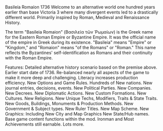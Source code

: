 Basileía Romaíon 1736
Welcome to an alternative world one hundred years earlier than base Victoria 3 where many divergent events led to a drastically different world. Primarily inspired by Roman, Medieval and Renaissance History.

The term "Basileia Romaion" (Βασιλεία τῶν Ῥωμαίων) is the Greek name for the Eastern Roman Empire or Byzantine Empire. It was the official name of the empire in Greek during its existence. "Basileia" means "Empire" or "Kingdom," and "Romaion" means "of the Romans" or "Roman." This name reflects the Byzantines' self-identification as Romans and their continuity with the Roman Empire.

Features:
Detailed alternative history scenario based on the premise above.
Earlier start date of 1736.
Re-balanced nearly all aspects of the game to make it more deep and challenging.
Literacy increases production efficiency.
New Options and Game Rules.
Hundreds of New nations.
New journal entries, decisions, events.
New Political Parties.
New Companies.
New Decrees.
New Diplomatic Actions.
New Custom Formations.
New Cultures.
New Religions.
New Unique Techs, Modifiers, Traits & State Traits.
New Goods, Buildings, Monuments & Production Methods.
New Government & Subject types.
New Ruler Titles.
New Map Scheme.
New Graphics: Including New City and Map Graphics
New State/Hub names.
Base game content functions within the mod.
Ironman and Most Achievements still earnable.
Lots more.
